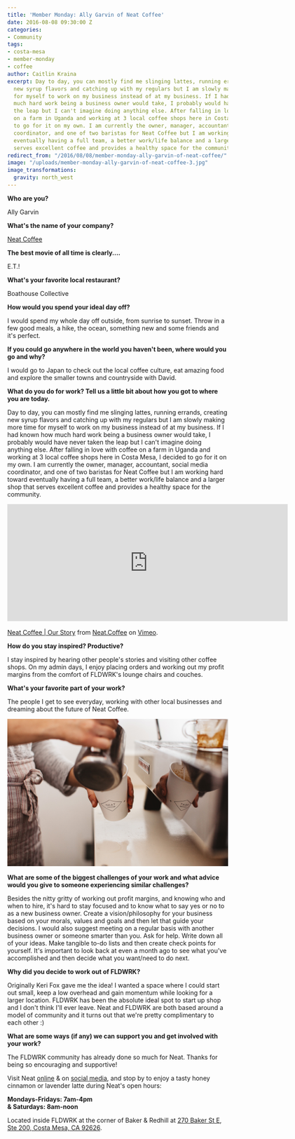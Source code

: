 ```yaml
---
title: 'Member Monday: Ally Garvin of Neat Coffee'
date: 2016-08-08 09:30:00 Z
categories:
- Community
tags:
- costa-mesa
- member-monday
- coffee
author: Caitlin Kraina
excerpt: Day to day, you can mostly find me slinging lattes, running errands, creating
  new syrup flavors and catching up with my regulars but I am slowly making more time
  for myself to work on my business instead of at my business. If I had known how
  much hard work being a business owner would take, I probably would have never taken
  the leap but I can't imagine doing anything else. After falling in love with coffee
  on a farm in Uganda and working at 3 local coffee shops here in Costa Mesa, I decided
  to go for it on my own. I am currently the owner, manager, accountant, social media
  coordinator, and one of two baristas for Neat Coffee but I am working hard toward
  eventually having a full team, a better work/life balance and a larger shop that
  serves excellent coffee and provides a healthy space for the community.
redirect_from: "/2016/08/08/member-monday-ally-garvin-of-neat-coffee/"
image: "/uploads/member-monday-ally-garvin-of-neat-coffee-3.jpg"
image_transformations:
  gravity: north_west
---
```


**Who are you?**

Ally Garvin

**What's the name of your company?**

[Neat Coffee](http://neat.coffee)

**The best movie of all time is clearly....**

E.T.!

**What's your favorite local restaurant?**

Boathouse Collective

**How would you spend your ideal day off?**

I would spend my whole day off outside, from sunrise to sunset. Throw in a few good meals, a hike, the ocean, something new and some friends and it's perfect.

**If you could go anywhere in the world you haven't been, where would you go and why?**

I would go to Japan to check out the local coffee culture, eat amazing food and explore the smaller towns and countryside with David.

**What do you do for work? Tell us a little bit about how you got to where you are today.**

Day to day, you can mostly find me slinging lattes, running errands, creating new syrup flavors and catching up with my regulars but I am slowly making more time for myself to work on my business instead of at my business. If I had known how much hard work being a business owner would take, I probably would have never taken the leap but I can't imagine doing anything else. After falling in love with coffee on a farm in Uganda and working at 3 local coffee shops here in Costa Mesa, I decided to go for it on my own. I am currently the owner, manager, accountant, social media coordinator, and one of two baristas for Neat Coffee but I am working hard toward eventually having a full team, a better work/life balance and a larger shop that serves excellent coffee and provides a healthy space for the community.

<iframe src="https://player.vimeo.com/video/175587975" width="640" height="267" frameborder="0" webkitallowfullscreen mozallowfullscreen allowfullscreen></iframe>
<p><a href="https://vimeo.com/175587975">Neat Coffee | Our Story</a> from <a href="https://vimeo.com/user54578162">Neat.Coffee</a> on <a href="https://vimeo.com">Vimeo</a>.</p>

**How do you stay inspired? Productive?**

I stay inspired by hearing other people's stories and visiting other coffee shops. On my admin days, I enjoy placing orders and working out my profit margins from the comfort of FLDWRK's lounge chairs and couches.

**What's your favorite part of your work?**

The people I get to see everyday, working with other local businesses and dreaming about the future of Neat Coffee.

![Ally Garvin](/uploads/member-monday-ally-garvin-of-neat-coffee-2.jpg)

**What are some of the biggest challenges of your work and what advice would you give to someone experiencing similar challenges?**

Besides the nitty gritty of working out profit margins, and knowing who and when to hire, it's hard to stay focused and to know what to say yes or no to as a new business owner. Create a vision/philosophy for your business based on your morals, values and goals and then let that guide your decisions. I would also suggest meeting on a regular basis with another business owner or someone smarter than you. Ask for help. Write down all of your ideas. Make tangible to-do lists and then create check points for yourself. It's important to look back at even a month ago to see what you've accomplished and then decide what you want/need to do next.

**Why did you decide to work out of FLDWRK?**

Originally Keri Fox gave me the idea! I wanted a space where I could start out small, keep a low overhead and gain momentum while looking for a larger location. FLDWRK has been the absolute ideal spot to start up shop and I don't think I'll ever leave. Neat and FLDWRK are both based around a model of community and it turns out that we're pretty complimentary to each other :)

**What are some ways (if any) we can support you and get involved with your work?**

The FLDWRK community has already done so much for Neat. Thanks for being so encouraging and supportive!

Visit Neat [online](http://neat.coffee) & on [social media](http://instagram.com/neat.coffee), and stop by to enjoy a tasty honey cinnamon or lavender latte during Neat's open hours:

**Mondays-Fridays: 7am-4pm  
& Saturdays: 8am-noon**

Located inside FLDWRK at the corner of Baker & Redhill at [270 Baker St E, Ste 200, Costa Mesa, CA 92626](https://goo.gl/maps/PH8TPTV6rKN2).
